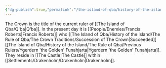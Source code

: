 ```yaml
---
{"dg-publish":true,"permalink":"/the-island-of-qba/history-of-the-island/the-rule-of-qba/the-crown/"}
---
```


The Crown is the title of the current ruler of [[The Island of Qba/Q'ba\|Q'ba]]. In the present day it is [[People/Enemies/Francis Roberts\|Francis Roberts]] who [[The Island of Qba/History of the Island/The Rule of Qba/The Crown Traditions/Succession of The Crown\|Succeeded]] [[The Island of Qba/History of the Island/The Rule of Qba/Previous Rulers/Ygerdern 'the Golden' Funahjarta\|Ygerdern 'the Golden' Funahjarta]]. They reside in [[The Castle\|The Castle]] within [[Settlements/Drakenholm/Drakenholm\|Drakenholm]].